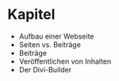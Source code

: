 # Kapitel

  - Aufbau einer Webseite
  - Seiten vs. Beiträge
  - Beiträge
  - Veröffentlichen von Inhalten
  - Der Divi-Builder

